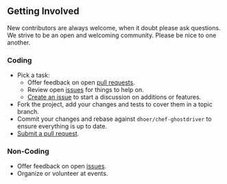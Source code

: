 ## Getting Involved

New contributors are always welcome, when it doubt please ask questions. We strive to be an open and welcoming 
community. Please be nice to one another.

### Coding

* Pick a task:
  * Offer feedback on open [pull requests](https://github.com/dhoer/chef-ghostdriver/pulls).
  * Review open [issues](https://github.com/dhoer/chef-ghostdriver/issues) for things to help on.
  * [Create an issue](https://github.com/dhoer/chef-ghostdriver/issues/new) to start a discussion on additions or 
  features.
* Fork the project, add your changes and tests to cover them in a topic branch.
* Commit your changes and rebase against `dhoer/chef-ghostdriver` to ensure everything is up to date.
* [Submit a pull request](https://github.com/dhoer/chef-ghostdriver/compare/).

### Non-Coding

* Offer feedback on open [issues](https://github.com/dhoer/chef-ghostdriver/issues).
* Organize or volunteer at events.
